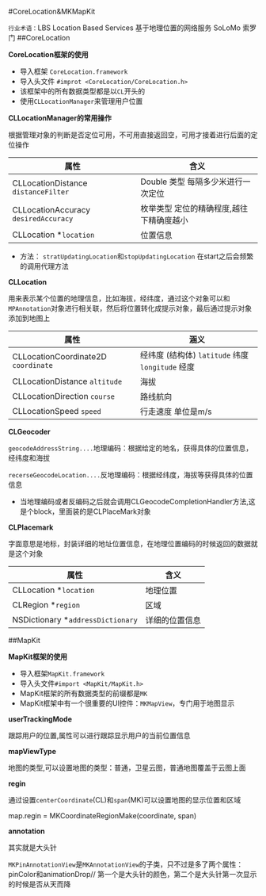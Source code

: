 #CoreLocation&MKMapKit

`行业术语：`LBS Location Based Services 基于地理位置的网络服务  SoLoMo 索罗门
##CoreLocation

**CoreLocation框架的使用**
 
 - 导入框架 `CoreLocation.framework`
 - 导入头文件 `#improt <CoreLocation/CoreLocation.h>`
 - 该框架中的所有数据类型都是以`CL`开头的
 - 使用`CLLocationManager`来管理用户位置
 
**CLLocationManager的常用操作**

根据管理对象的判断是否定位可用，不可用直接返回空，可用才接着进行后面的定位操作

属性| 含义
----|----
CLLocationDistance `distanceFilter`| Double 类型 每隔多少米进行一次定位
CLLocationAccuracy `desiredAccuracy` | 枚举类型 定位的精确程度,越往下精确度越小
CLLocation *`location`|位置信息

- 方法：
`stratUpdatingLocation`和`stopUpdatingLocation`  在start之后会频繁的调用代理方法

**CLLocation**

用来表示某个位置的地理信息，比如海拔，经纬度，通过这个对象可以和`MPAnnotation`对象进行相关联，然后将位置转化成提示对象，最后通过提示对象添加到地图上

属性|涵义
----|----
CLLocationCoordinate2D    `coordinate` |经纬度 (结构体)  `latitude` 纬度  `longitude` 经度 
CLLocationDistance `altitude` |海拔
CLLocationDirection  `course` |路线航向
CLLocationSpeed  `speed` |行走速度  单位是m/s

**CLGeocoder**


`geocodeAddressString....`地理编码：根据给定的地名，获得具体的位置信息，经纬度和海拔


`recerseGeocodeLocation....`反地理编码：根据经纬度，海拔等获得具体的位置信息

- 当地理编码或者反编码之后就会调用CLGeocodeCompletionHandler方法,这是个block，里面装的是CLPlaceMark对象

**CLPlacemark**

字面意思是地标，封装详细的地址位置信息，在地理位置编码的时候返回的数据就是这个对象

属性| 含义
----|-----
CLLocation *`location` |地理位置
CLRegion *`region` |区域
NSDictionary *`addressDictionary` |详细的位置信息


##MapKit

**MapKit框架的使用**

- 导入框架`MapKit.framework`
- 导入头文件`#import <MapKit/MapKit.h>`
- MapKit框架的所有数据类型的前缀都是`MK`
- MapKit框架中有一个很重要的UI控件：`MKMapView`，专门用于地图显示

**userTrackingMode**

跟踪用户的位置,属性可以进行跟踪显示用户的当前位置信息

**mapViewType**

地图的类型,可以设置地图的类型：普通，卫星云图，普通地图覆盖于云图上面

**regin**

通过设置`centerCoordinate`(CL)和`span`(MK)可以设置地图的显示位置和区域

map.regin = MKCoordinateRegionMake(coordinate, span)

**annotation**

其实就是大头针

`MKPinAnnotationView`是`MKAnnotationView`的子类，只不过是多了两个属性：pinColor和animationDrop// 第一个是大头针的颜色，第二个是大头针第一次显示的时候是否从天而降
